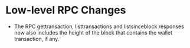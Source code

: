 Low-level RPC Changes
===

- The RPC gettransaction, listtransactions and listsinceblock responses now also
includes the height of the block that contains the wallet transaction, if any.
